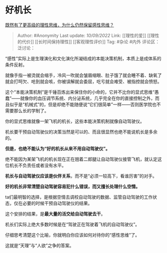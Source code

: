 # 好机长
[既然有了更高级的理性思维，为什么仍然保留感性思维？](https://www.zhihu.com/question/551797595/answer/2665888375)

> Author: #Anonymity
> Last update: *10/09/2022*
> Link: [[理性的爱]] [[理性的代价]] [[长时间保持理性]] [[客观理性评价]]
> Tag: #杂论 #内外
> 评论区：
> 泛讨论：

“感性”实际上是生理演化和文化演化所凝结成的本能决策机制，本质上是成体系的条件反射。

就像手指一被烫就会缩手，冷风一吹就会皱眉缩眼、肚子饿了就会睡不着、缺氧了就会打呵欠、呛到就会咳，你被误解就会委屈，吃亏就会难受、被指控就会愤怒。

这个“本能决策机制”是千锤百炼出来保住你的小命的，它并不比你的显式思维“愚蠢”——就像你的血压调节系统、内分泌系统，几乎完全在你的直接控制之外，而且似乎是“机械式”的，但是却绝不能随便说“它们很简单”一样——否则医学院也不需要那么长的学制了。

你的显式思维就像一架飞机的机长，这些本能决策机制就像自动驾驶仪。

机长要干预自动驾驶仪的决策当然是可以的、而且很显然也绝不能说机长是多余的。

**但是，也绝不能认为“好的机长从来不用自动驾驶仪”。**

绝不能因为某架飞机的机长现在正在翘着二郎腿让自动驾驶仪接管飞机，就认定这位机长不负责任或者没有水平。

**机长与自动驾驶仪应该是伙伴关系**，而不是“必须一较高下，看谁厉害”的对手。

**好的机长非常清楚自动驾驶容易犯什么错误，而又擅长处理什么空情。**

ta们最明智的选择，是根据空情去调校自动驾驶的数据、监管自动驾驶的工作状态，仅在必要的时候干预自动驾驶仪的结果。

这个安排的结果，是**最大量的活交给自动驾驶去干**。

机长们实际上绝大多数时候是在“驾驶正在驾驶着飞机的自动驾驶仪”。

仔细思考清楚这个比喻，你就明白你应该如何对待你的“感性思维”了。

这就是“天理”与“人欲”之争的答案。
